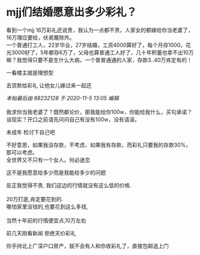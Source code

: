 # mjj们结婚愿意出多少彩礼？


看到一个mjj 16万彩礼还说贵，我认为一点都不贵，人家女的都嫁给你当老婆了，16万理应要给，伏弟魔除外。<br />
一个普通打工人，22岁毕业，27岁结婚，工资4000算好了，每个月存1000，花光3000好了，5年都存6万了，父母也算普通工人好了，几十年积蓄也拿不出10万嘛？我觉得只要不是生什么大病，一个普普通通的人家，存款3..40万肯定有的！

一看楼主就是理想型

去贷款给彩礼 让他女儿嫁过来一起还

<i class="pstatus"> 本帖最后由 88232128 于 2020-11-5 13:05 编辑 </i><br />
<br />
我求你当我老婆了？既然都论价，那我能给你100w，你能给我什么，买句承诺？谈现实？开口之前请先问问自己有没有100w，没有请滚。

未成年 检讨下自己吧

不好意思，如果我没存款，不考虑，如果我有存款，而彩礼只要我的存款30%，那可以考虑。<br />
全世界又不只有一个女人。何必迷恋

这不是我愿意给多少而是我能给多少的问题

反正我觉得不贵, 我们这边的行情就没有这么低的价格.<br />
<br />
20万打底,肯定要花到的.<br />
哪怕家里没钱的,也要花到这么多钱,<br />
<br />
当然十年前的行情便宜点,10万左右

前几天刚看新闻 拒绝天价彩礼 

你手持北上广深户口房产，就不会有人和你收彩礼了，直接包邮送上门
